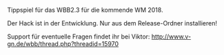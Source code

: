 Tippspiel für das WBB2.3 für die kommende WM 2018.

Der Hack ist in der Entwicklung. Nur aus dem Release-Ordner installieren!

Support für eventuelle Fragen findet ihr bei Viktor: http://www.v-gn.de/wbb/thread.php?threadid=15970